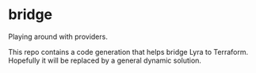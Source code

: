 # bridge

Playing around with providers.

This repo contains a code generation that helps bridge Lyra to Terraform. Hopefully it will be replaced by a general dynamic solution.
